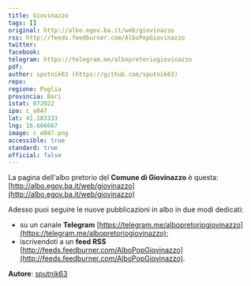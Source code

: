 ```yaml
---
title: Giovinazzo
tags: []
original: http://albo.egov.ba.it/web/giovinazzo
rss: http://feeds.feedburner.com/AlboPopGiovinazzo
twitter: 
facebook: 
telegram: https://telegram.me/albopretoriogiovinazzo
pdf: 
author: sputnik63 (https://github.com/sputnik63)
repo: 
regione: Puglia
provincia: Bari
istat: 072022
ipa: c_e047
lat: 41.183333
lng: 16.666667
image: c_e047.png
accessible: true
standard: true
official: false
---
```


La pagina dell'albo pretorio del **Comune di Giovinazzo** è questa: [http://albo.egov.ba.it/web/giovinazzo](http://albo.egov.ba.it/web/giovinazzo)

Adesso puoi seguire le nuove pubblicazioni in albo in due modi dedicati:

* su un canale **Telegram** [https://telegram.me/albopretoriogiovinazzo](https://telegram.me/albopretoriogiovinazzo);
* iscrivendoti a un **feed RSS** [http://feeds.feedburner.com/AlboPopGiovinazzo](http://feeds.feedburner.com/AlboPopGiovinazzo).

**Autore**: [sputnik63](https://github.com/sputnik63)
